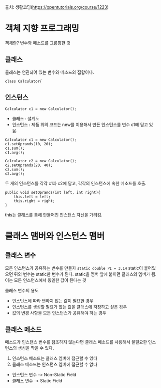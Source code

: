 출처: 생활코딩(https://opentutorials.org/course/1223)  
   

객체 지향 프로그래밍
=========
객체란? 변수와 메소드를 그룹핑한 것

클래스
------
클래스는 연관되어 있는 변수와 메소드의 집합이다.  

```class Calculator{```

인스턴스
--------
```
Calculator c1 = new Calculator();
```
- 클래스 : 설계도
- 인스턴스 : 제품
위의 코드는 new를 이용해서 만든 인스턴스를 변수 c1에 담고 있음.   

  
```
Calculator c1 = new Calculator();
c1.setOprands(10, 20);
c1.sum();       
c1.avg();       
 
Calculator c2 = new Calculator();
c2.setOprands(20, 40);
c2.sum();       
c2.avg();
```
두 개의 인스턴스를 각각 c1과 c2에 담고, 각각의 인스턴스에 속한 메소드를 호출. 

  
  
```
public void setOprands(int left, int right){
    this.left = left;
    this.right = right;
}
```
this는 클래스를 통해 만들어진 인스턴스 자신을 가리킴. 
  
  
클래스 맴버와 인스턴스 맴버
===========
클래스 변수
---------

모든 인스턴스가 공유하는 변수를 만들자
```static double PI = 3.14```
static이 붙어있으면 뒤의 변수는 static한 변수가 된다.
static을 멤버 앞에 붙이면 클래스의 멤버가 됨. 이는 모든 인스턴스에서 동일한 값이 된다는 것  
  
클래스 변수의 용도
- 인스턴스에 따라 변하지 않는 값이 필요한 경우
- 인스턴스를 생성할 필요가 없는 값을 클래스에 저장하고 싶은 경우
- 값의 변경 사항을 모든 인스턴스가 공유해야 하는 경우

클래스 메소드
----------
메소드가 인스턴스 변수를 참조하지 않는다면 클래스 메소드를 사용해서 불필요한 인스턴스의 생성을 막을 수 있다.

1. 인스턴스 메소드는 클래스 멤버에 접근할 수 있다
2. 클래스 메소드는 인스턴스 멤버에 접근할 수 없다

- 인스턴스 변수 -> Non-Static Field
- 클래스 변수 -> Static Field


